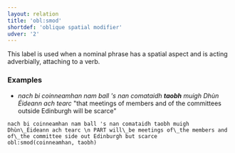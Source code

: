 ```yaml
---
layout: relation
title: 'obl:smod'
shortdef: 'oblique spatial modifier'
udver: '2'
---
```


This label is used when a nominal phrase has a spatial aspect and is acting adverbially, attaching to a verb.  

### Examples

* _nach bi coinneamhan nam ball 's nan comataidh **taobh** muigh Dhùn Éideann ach tearc_ "that meetings of members and of the committees outside Edinburgh will be scarce"

~~~ sdparse
nach bi coinneamhan nam ball 's nan comataidh taobh muigh Dhùn\_Éideann ach tearc \n PART will\_be meetings of\_the members and of\_the committee side out Edinburgh but scarce
obl:smod(coinneamhan, taobh)
~~~ 
<!-- Interlanguage links updated So kvě 14 19:04:07 CEST 2022 -->
